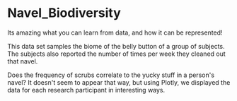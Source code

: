 # Navel_Biodiversity

Its amazing what you can learn from data, and how it can be represented!

This data set samples the biome of the belly button of a group of subjects. The subjects also reported the number of times per week they cleaned out that navel.

Does the frequency of scrubs correlate to the yucky stuff in a person's navel? It doesn't seem to appear that way, but using Plotly, we displayed the data for each research participant in interesting ways.

